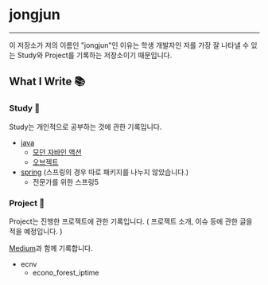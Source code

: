 # jongjun

---

이 저장소가 저의 이름인 "jongjun"인 이유는 학생 개발자인 저를 가장 잘 나타낼 수 있는 Study와 Project를 기록하는 저장소이기 때문입니다.



## What I Write 📚



### Study 📖

Study는 개인적으로 공부하는 것에 관한 기록입니다.

+ [java](https://github.com/belljun3395/jongjun/tree/main/study/java) 
  + [모던 자바인 액션](https://github.com/belljun3395/jongjun/tree/main/study/java/modenJavaInAction)
  + [오브젝트](https://github.com/belljun3395/jongjun/tree/main/study/java/object)
+ [spring](https://github.com/belljun3395/jongjun/tree/main/study/spring) (스프링의 경우 따로 패키지를 나누지 않았습니다.)
  + 전문가를 위한 스프링5



### Project 🫠

Project는 진행한 프로젝트에 관한 기록입니다. ( 프로젝트 소개, 이슈 등에 관한 글을 적을 예정입니다. )

[Medium](https://medium.com/@belljun3395)과 함께 기록합니다.

+ ecnv
  + econo_forest_iptime 
  



